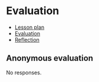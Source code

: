 # Evaluation

- [Lesson plan](../../lesson_plans/20251002/README.md)
- [Evaluation](../../evaluations/20251002/README.md)
- [Reflection](../../reflections/20251002/README.md)

## Anonymous evaluation

No responses.

